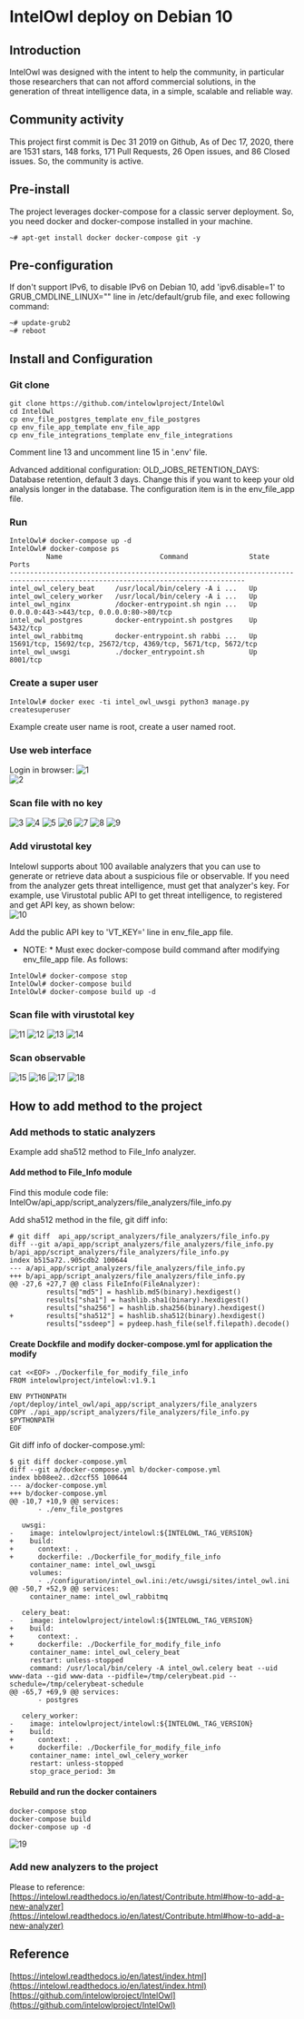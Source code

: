 # IntelOwl deploy on Debian 10 

## Introduction    
IntelOwl was designed with the intent to help the community, in particular those researchers that can not afford commercial solutions, in the generation of threat intelligence data, in a simple, scalable and reliable way.    

## Community activity    
This project first commit is Dec 31 2019 on Github, As of Dec 17, 2020, there are 1531 stars, 148 forks, 171 Pull Requests, 26 Open issues, and 86 Closed issues. So, the community is active.

## Pre-install     
The project leverages docker-compose for a classic server deployment. So, you need docker and docker-compose installed in your machine.
```
~# apt-get install docker docker-compose git -y 
```

## Pre-configuration     
If don't support IPv6, to disable IPv6 on Debian 10, add 'ipv6.disable=1' to GRUB_CMDLINE_LINUX="" line in /etc/default/grub file, and exec following command:
```
~# update-grub2    
~# reboot 
```

## Install and Configuration    

###  Git clone    
```
git clone https://github.com/intelowlproject/IntelOwl
cd IntelOwl
cp env_file_postgres_template env_file_postgres
cp env_file_app_template env_file_app
cp env_file_integrations_template env_file_integrations
```
Comment line 13 and uncomment line 15 in '.env' file.

Advanced additional configuration:
OLD_JOBS_RETENTION_DAYS: Database retention, default 3 days. Change this if you want to keep your old analysis longer in the database. The configuration item is in the env_file_app file. 

### Run     
```
IntelOwl# docker-compose up -d    
IntelOwl# docker-compose ps    
         Name                        Command               State                               Ports                            
--------------------------------------------------------------------------------------------------------------------------------
intel_owl_celery_beat     /usr/local/bin/celery -A i ...   Up                                                                   
intel_owl_celery_worker   /usr/local/bin/celery -A i ...   Up                                                                   
intel_owl_nginx           /docker-entrypoint.sh ngin ...   Up      0.0.0.0:443->443/tcp, 0.0.0.0:80->80/tcp                     
intel_owl_postgres        docker-entrypoint.sh postgres    Up      5432/tcp                                                     
intel_owl_rabbitmq        docker-entrypoint.sh rabbi ...   Up      15691/tcp, 15692/tcp, 25672/tcp, 4369/tcp, 5671/tcp, 5672/tcp
intel_owl_uwsgi           ./docker_entrypoint.sh           Up      8001/tcp 
```

### Create a super user    
```
IntelOwl# docker exec -ti intel_owl_uwsgi python3 manage.py createsuperuser
```
Example create user name is root, create a user named root. 

### Use web interface    
Login in browser:
![1](./TI-image/Intelowl_login.png)   
![2](./TI-image/Intelowl_web.png)   

### Scan file with no key     
![3](./TI-image/Intelowl_scan_file_nokey_01.png)
![4](./TI-image/Intelowl_scan_file_nokey_02.png)
![5](./TI-image/Intelowl_scan_file_nokey_03.png)
![6](./TI-image/Intelowl_scan_file_nokey_04.png)
![7](./TI-image/Intelowl_scan_file_nokey_05.png)
![8](./TI-image/Intelowl_scan_file_nokey_06.png)
![9](./TI-image/Intelowl_scan_file_nokey_07.png)

### Add virustotal key    
Intelowl supports about 100 available analyzers that you can use to generate or retrieve data about a suspicious file or observable. If you need from the analyzer gets threat intelligence, must get that analyzer's key. For example, use Virustotal public API to get threat intelligence, to registered and get API key,  as shown below:    
![10](./TI-image/virustotal-public-key.png)

Add the public API key to 'VT_KEY=' line in env_file_app file.

* NOTE: *  Must exec docker-compose build command after modifying env_file_app file. As follows:
```
IntelOwl# docker-compose stop    
IntelOwl# docker-compose build
IntelOwl# docker-compose build up -d
```

### Scan file with virustotal key    
![11](./TI-image/Intelowl_scan_file_01.png)
![12](./TI-image/Intelowl_scan_file_02.png)
![13](./TI-image/Intelowl_scan_file_03.png)
![14](./TI-image/Intelowl_scan_file_04.png)

### Scan observable   
![15](./TI-image/Intelowl_scan_observable_01.png)
![16](./TI-image/Intelowl_scan_observable_02.png)
![17](./TI-image/Intelowl_scan_observable_03.png)
![18](./TI-image/Intelowl_scan_observable_04.png)

## How to add method to the project    

### Add methods to static analyzers    
Example add sha512 method to File_Info analyzer.  

####  Add method to File_Info module    
Find this module code file:  
IntelOw/api_app/script_analyzers/file_analyzers/file_info.py   

Add sha512 method in the file, git diff info:
```
# git diff  api_app/script_analyzers/file_analyzers/file_info.py   
diff --git a/api_app/script_analyzers/file_analyzers/file_info.py b/api_app/script_analyzers/file_analyzers/file_info.py
index b515a72..905cdb2 100644
--- a/api_app/script_analyzers/file_analyzers/file_info.py
+++ b/api_app/script_analyzers/file_analyzers/file_info.py
@@ -27,6 +27,7 @@ class FileInfo(FileAnalyzer):
         results["md5"] = hashlib.md5(binary).hexdigest()
         results["sha1"] = hashlib.sha1(binary).hexdigest()
         results["sha256"] = hashlib.sha256(binary).hexdigest()
+        results["sha512"] = hashlib.sha512(binary).hexdigest()
         results["ssdeep"] = pydeep.hash_file(self.filepath).decode()
```

####  Create Dockfile and modify docker-compose.yml for application the modify   
```
cat <<EOF> ./Dockerfile_for_modify_file_info
FROM intelowlproject/intelowl:v1.9.1

ENV PYTHONPATH /opt/deploy/intel_owl/api_app/script_analyzers/file_analyzers
COPY ./api_app/script_analyzers/file_analyzers/file_info.py $PYTHONPATH
EOF
```
Git diff info of docker-compose.yml:  
```
$ git diff docker-compose.yml 
diff --git a/docker-compose.yml b/docker-compose.yml
index bb08ee2..d2ccf55 100644
--- a/docker-compose.yml
+++ b/docker-compose.yml
@@ -10,7 +10,9 @@ services:
       - ./env_file_postgres
 
   uwsgi:
-    image: intelowlproject/intelowl:${INTELOWL_TAG_VERSION}
+    build:
+      context: .
+      dockerfile: ./Dockerfile_for_modify_file_info
     container_name: intel_owl_uwsgi
     volumes:
       - ./configuration/intel_owl.ini:/etc/uwsgi/sites/intel_owl.ini
@@ -50,7 +52,9 @@ services:
     container_name: intel_owl_rabbitmq
 
   celery_beat:
-    image: intelowlproject/intelowl:${INTELOWL_TAG_VERSION}
+    build:
+      context: .
+      dockerfile: ./Dockerfile_for_modify_file_info
     container_name: intel_owl_celery_beat
     restart: unless-stopped
     command: /usr/local/bin/celery -A intel_owl.celery beat --uid www-data --gid www-data --pidfile=/tmp/celerybeat.pid --schedule=/tmp/celerybeat-schedule
@@ -65,7 +69,9 @@ services:
       - postgres
 
   celery_worker:
-    image: intelowlproject/intelowl:${INTELOWL_TAG_VERSION}
+    build:
+      context: .
+      dockerfile: ./Dockerfile_for_modify_file_info
     container_name: intel_owl_celery_worker
     restart: unless-stopped
     stop_grace_period: 3m

```
#### Rebuild and run the docker containers   
```
docker-compose stop 
docker-compose build
docker-compose up -d
```
![19](./TI-image/Intelowl_addsha512.png)

### Add new analyzers to the project    
Please to reference:    
[https://intelowl.readthedocs.io/en/latest/Contribute.html#how-to-add-a-new-analyzer](https://intelowl.readthedocs.io/en/latest/Contribute.html#how-to-add-a-new-analyzer)


## Reference    
[https://intelowl.readthedocs.io/en/latest/index.html](https://intelowl.readthedocs.io/en/latest/index.html)    
[https://github.com/intelowlproject/IntelOwl](https://github.com/intelowlproject/IntelOwl)   

